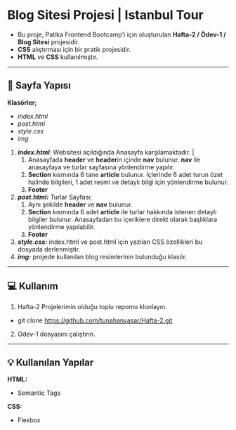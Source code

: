 #  Blog Sitesi Projesi | Istanbul Tour

* Bu proje, Patika Frontend Bootcamp'i için oluşturulan **Hafta-2 / Ödev-1 / Blog Sitesi** projesidir.
* **CSS** alıştırması için bir pratik projesidir.
* **HTML** ve **CSS** kullanılmıştır.
---

## 📜 Sayfa Yapısı

**Klasörler;**
* *index.html*
* *post.html*
* *style.css*
* *img*

1. ***index.html***: Websitesi açıldığında Anasayfa karşılamaktadır. | 
    1.  Anasayfada **header** ve **header**in içinde **nav** bulunur. **nav** ile anasayfaya ve turlar sayfasına yönlendirme yapılır.
    2.  **Section** kısmında 6 tane **article** bulunur. İçlerinde 6 adet turun özet halinde bilgileri, 1 adet resmi ve detaylı bilgi için yönlendirme bulunur.
    3. **Footer**
2.  ***post.html:*** Turlar Sayfası; 
    1.  Aynı şekilde **header** ve **nav** bulunur.
    2. **Section** kısmında 6 adet **article** ile turlar hakkında istenen detaylı bilgiler bulunur. Anasayfadan bu içeriklere direkt olarak başlıklara yönlendirme yapılabilir.
    3. **Footer**
3.  ***style.css:*** index.html ve post.html için yazılan CSS özellikleri bu dosyada derlenmiştir. 
4. ***img:*** projede kullanılan blog resimlerinin bulunduğu klasör.

---

## :computer: Kullanım

1. Hafta-2 Projelerimin olduğu toplu repomu klonlayın.
*   git clone https://github.com/tunahanyasar/Hafta-2.git
2. Odev-1 dosyasını çalıştırın.

---

## 💡 Kullanılan Yapılar

**HTML:**
* Semantic Tags

**CSS:**
*  Flexbox


